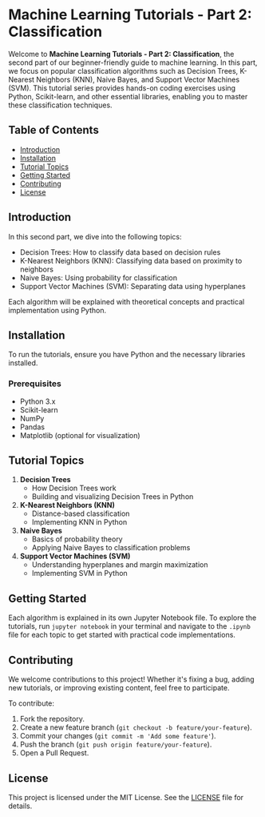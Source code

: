 # Machine Learning Tutorials - Part 2: Classification

Welcome to **Machine Learning Tutorials - Part 2: Classification**, the second part of our beginner-friendly guide to machine learning. In this part, we focus on popular classification algorithms such as Decision Trees, K-Nearest Neighbors (KNN), Naive Bayes, and Support Vector Machines (SVM). This tutorial series provides hands-on coding exercises using Python, Scikit-learn, and other essential libraries, enabling you to master these classification techniques.

## Table of Contents
- [Introduction](#introduction)
- [Installation](#installation)
- [Tutorial Topics](#tutorial-topics)
- [Getting Started](#getting-started)
- [Contributing](#contributing)
- [License](#license)

## Introduction
In this second part, we dive into the following topics:
- Decision Trees: How to classify data based on decision rules
- K-Nearest Neighbors (KNN): Classifying data based on proximity to neighbors
- Naive Bayes: Using probability for classification
- Support Vector Machines (SVM): Separating data using hyperplanes

Each algorithm will be explained with theoretical concepts and practical implementation using Python.

## Installation
To run the tutorials, ensure you have Python and the necessary libraries installed.

### Prerequisites
- Python 3.x
- Scikit-learn
- NumPy
- Pandas
- Matplotlib (optional for visualization)

## Tutorial Topics
1. **Decision Trees**
   - How Decision Trees work
   - Building and visualizing Decision Trees in Python
2. **K-Nearest Neighbors (KNN)**
   - Distance-based classification
   - Implementing KNN in Python
3. **Naive Bayes**
   - Basics of probability theory
   - Applying Naive Bayes to classification problems
4. **Support Vector Machines (SVM)**
   - Understanding hyperplanes and margin maximization
   - Implementing SVM in Python

## Getting Started
Each algorithm is explained in its own Jupyter Notebook file. To explore the tutorials, run `jupyter notebook` in your terminal and navigate to the `.ipynb` file for each topic to get started with practical code implementations.

## Contributing
We welcome contributions to this project! Whether it's fixing a bug, adding new tutorials, or improving existing content, feel free to participate.

To contribute:
1. Fork the repository.
2. Create a new feature branch (`git checkout -b feature/your-feature`).
3. Commit your changes (`git commit -m 'Add some feature'`).
4. Push the branch (`git push origin feature/your-feature`).
5. Open a Pull Request.

## License
This project is licensed under the MIT License. See the [LICENSE](LICENSE) file for details.
